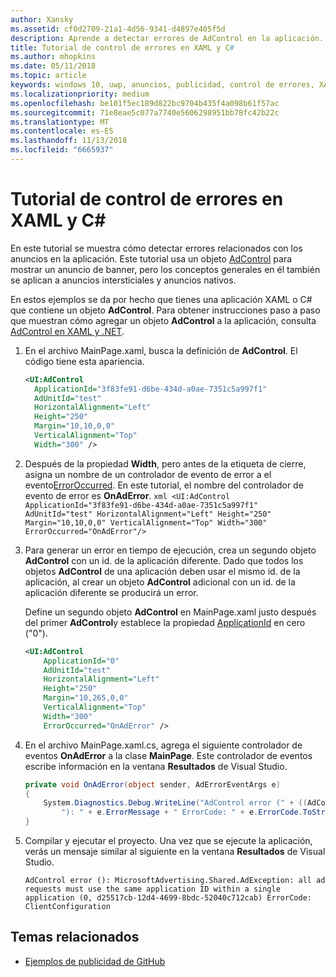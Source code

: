 ```yaml
---
author: Xansky
ms.assetid: cf0d2709-21a1-4d56-9341-d4897e405f5d
description: Aprende a detectar errores de AdControl en la aplicación.
title: Tutorial de control de errores en XAML y C#
ms.author: mhopkins
ms.date: 05/11/2018
ms.topic: article
keywords: windows 10, uwp, anuncios, publicidad, control de errores, XAML, c#
ms.localizationpriority: medium
ms.openlocfilehash: be101f5ec189d822bc9704b435f4a098b61f57ac
ms.sourcegitcommit: 71e8eae5c077a7740e5606298951bb78fc42b22c
ms.translationtype: MT
ms.contentlocale: es-ES
ms.lasthandoff: 11/13/2018
ms.locfileid: "6665937"
---
```

# <a name="error-handling-in-xamlc-walkthrough"></a>Tutorial de control de errores en XAML y C#

En este tutorial se muestra cómo detectar errores relacionados con los anuncios en la aplicación. Este tutorial usa un objeto [AdControl](https://docs.microsoft.com/uwp/api/microsoft.advertising.winrt.ui.adcontrol) para mostrar un anuncio de banner, pero los conceptos generales en él también se aplican a anuncios intersticiales y anuncios nativos.

En estos ejemplos se da por hecho que tienes una aplicación XAML o C# que contiene un objeto **AdControl**. Para obtener instrucciones paso a paso que muestran cómo agregar un objeto **AdControl** a la aplicación, consulta [AdControl en XAML y .NET](adcontrol-in-xaml-and--net.md). 

1.  En el archivo MainPage.xaml, busca la definición de **AdControl**. El código tiene esta apariencia.
    ``` xml
    <UI:AdControl
      ApplicationId="3f83fe91-d6be-434d-a0ae-7351c5a997f1"
      AdUnitId="test"
      HorizontalAlignment="Left"
      Height="250"
      Margin="10,10,0,0"
      VerticalAlignment="Top"
      Width="300" />
    ```

2.   Después de la propiedad **Width**, pero antes de la etiqueta de cierre, asigna un nombre de un controlador de evento de error a el evento[ErrorOccurred](https://docs.microsoft.com/uwp/api/microsoft.advertising.winrt.ui.adcontrol.erroroccurred). En este tutorial, el nombre del controlador de evento de error es **OnAdError**.
    ``` xml
    <UI:AdControl
      ApplicationId="3f83fe91-d6be-434d-a0ae-7351c5a997f1"
      AdUnitId="test"
      HorizontalAlignment="Left"
      Height="250"
      Margin="10,10,0,0"
      VerticalAlignment="Top"
      Width="300"
      ErrorOccurred="OnAdError"/>
    ```

3.  Para generar un error en tiempo de ejecución, crea un segundo objeto **AdControl** con un id. de la aplicación diferente. Dado que todos los objetos **AdControl** de una aplicación deben usar el mismo id. de la aplicación, al crear un objeto **AdControl** adicional con un id. de la aplicación diferente se producirá un error.

    Define un segundo objeto **AdControl** en MainPage.xaml justo después del primer **AdControl**y establece la propiedad [ApplicationId](https://docs.microsoft.com/uwp/api/microsoft.advertising.winrt.ui.adcontrol.applicationid) en cero ("0").
    ``` xml
    <UI:AdControl
        ApplicationId="0"
        AdUnitId="test"
        HorizontalAlignment="Left"
        Height="250"
        Margin="10,265,0,0"
        VerticalAlignment="Top"
        Width="300"
        ErrorOccurred="OnAdError" />
    ```

4.  En el archivo MainPage.xaml.cs, agrega el siguiente controlador de eventos **OnAdError** a la clase **MainPage**. Este controlador de eventos escribe información en la ventana **Resultados** de Visual Studio.
    ``` csharp
    private void OnAdError(object sender, AdErrorEventArgs e)
    {
        System.Diagnostics.Debug.WriteLine("AdControl error (" + ((AdControl)sender).Name +
            "): " + e.ErrorMessage + " ErrorCode: " + e.ErrorCode.ToString());
    }
    ```

4.  Compilar y ejecutar el proyecto. Una vez que se ejecute la aplicación, verás un mensaje similar al siguiente en la ventana **Resultados** de Visual Studio.
    ```
    AdControl error (): MicrosoftAdvertising.Shared.AdException: all ad requests must use the same application ID within a single application (0, d25517cb-12d4-4699-8bdc-52040c712cab) ErrorCode: ClientConfiguration
    ```

## <a name="related-topics"></a>Temas relacionados

* [Ejemplos de publicidad de GitHub](http://aka.ms/githubads)
